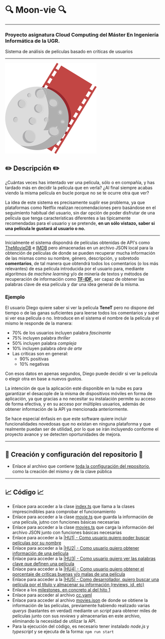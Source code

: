 # :mag: Moon-vie :mag:
---
### Proyecto asignatura Cloud Computing del Máster En Ingeniería Informática de la UGR.

Sistema de análisis de películas basado en críticas de usuarios

***

![Moon-vie](https://github.com/LCinder/Moon-vie/blob/master/docs/img/LOGO%2011.png)

## :pencil2: Descripción :pencil2:

¿Cuántas veces has intentado ver una película, sólo o en compañía, y has tardado más en decidir la película que en verla?
¿Al final siempre acabas viendo la misma película en bucle porque no se te ocurre otra que ver?

La idea de este sistema es precisamente suplir ese problema, ya que plataformas como Netflix realizan 
recomendaciones pero basándose en el seguimiento habitual del usuario, sin dar 
opción de poder disfrutar de una película que tenga características diferentes a las típicamente recomendadas para el usuario
y se pretende, **en un sólo vistazo, saber si una película le gustará al usuario o no.**

---

Inicialmente el sistema dispondrá de películas obtenidas de API's como [TheMovieDB](https://developers.themoviedb.org/)
e [IMDB](https://imdb-api.com/) pero almacenadas en un archivo JSON local para la obtención de películas de donde se pueden
recuperar mucha información de las mismas como su nombre, género, descripción, y sobretodo **comentarios**, de tal manera
que obtendrá todos los comentarios (o los más relevantes) de esa película introducida por
el usuario para, mediante algoritmos de *machine learning* y/o de minería de textos y 
métodos de recuperación de información como **[TF-IDF,](https://en.wikipedia.org/wiki/Tf%E2%80%93idf)** ser capaz de obtener
las palabras clave de esa película y dar una idea general de la misma.

### Ejemplo
El usuario Diego quiere saber si ver la película **TeneT** pero no dispone del tiempo
o de las ganas suficientes para leerse todos los comentarios y saber si ver esa película o no.
Introduce en el sistema el nombre de la película y el mismo le responde de la manera:
- 70% de los usuarios incluyen palabra *fascinante*
- 75% incluyen palabra *thriller*
- 50% incluyen palabra *compleja*
- 10% incluyen palabra *obra de arte*
- Las críticas son en general: 
  - 90% positivas
  - 10% negativas

Con esos datos en apenas segundos, Diego puede decidir si ver la película o elegir otra
en base a nuevos gustos.

La intención de que la aplicación esté disponible en la nube es para garantizar el desacople de la misma de dispositivos móviles
en forma de aplicación, ya que gracias a no necesitar su instalación permite su acceso de forma efectiva, y
en su acceso por múltiples usuarios, además de obtener información de la API ya mencionada anteriormente.

Se hace especial énfasis en que este software quiere incluir funcionalidades novedosas que no existan en ninguna plataforma
y que realmente puedan ser de utilidad, por lo que se irán incluyendo conforme el proyecto avance y se detecten oportunidades de mejora.

***

## :rocket: Creación y configuración del repositorio :rocket:

- Enlace al archivo que contiene [toda la configuración del repositorio](https://github.com/LCinder/Moon-vie/blob/master/docs/hito0.md), como la creación del mismo 
y de la clave pública

---

## :chart_with_upwards_trend: Código :chart_with_upwards_trend:
- Enlace para acceder a la clase [index.ts](https://github.com/LCinder/Moon-vie/blob/master/src/index.ts)
que llama a la clases imprescindibles para comprobar el funcionamiento
- Enlace para acceder a la clase [movie.ts](https://github.com/LCinder/Moon-vie/blob/master/src/movie.ts) que
guarda la información de una película, jutno con funciones básicas necesarias
- Enlace para acceder a la clase [movies.ts](https://github.com/LCinder/Moon-vie/blob/master/src/movies.ts) que
carga la información del archivo JSON junto con funciones básicas necesarias
- Enlace para acceder a la [|HU1| - Como usuario quiero poder buscar películas por su nombre](https://github.com/LCinder/Moon-vie/issues/1)
- Enlace para acceder a la [|HU2| - Como usuario quiero obtener información de una película](https://github.com/LCinder/Moon-vie/issues/2)
- Enlace para acceder a la [|HU3| - Como usuario quiero ver las palabras clave que definen una película](https://github.com/LCinder/Moon-vie/issues/3)
- Enlace para acceder a la [|HU4| - Como usuario quiero obtener el porcentaje de críticas buenas y/o malas de una película](https://github.com/LCinder/Moon-vie/issues/4)
- Enlace para acceder a la [|HU5| - Como desarrollador, quiero buscar una película por el título y almacenar su información (reviews, id, etc)](https://github.com/LCinder/Moon-vie/issues/5)
- Enlace a los [milestones, en concreto al del hito 1](https://github.com/LCinder/Moon-vie/milestone/1)
- Enlace para acceder al archivo [cc.yaml](https://github.com/LCinder/Moon-vie/blob/master/cc.yaml)
- Enlace para acceder al archivo [movies.json](https://github.com/LCinder/Moon-vie/blob/master/data/movies.json) de donde se obtiene la información de las películas,
previamente habiendo realizado varias *querys* (bastantes en verdad) mediante un *script* para obtener miles de películas
junto con sus *reviews* y almacenarlas en este archivo, eliminando la necesidad de utilizar la API.
- Para la ejecución del código, es necesario tener instalado *node.js* y *typescript* y se ejecuta de la forma:
`npm run start`